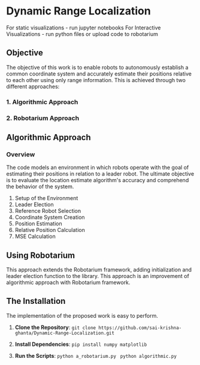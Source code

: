 # Dynamic Range Localization

For static visualizations - run jupyter notebooks
For Interactive Visualizations - run python files or upload code to robotarium


## Objective
The objective of this work is to enable robots to autonomously establish a common coordinate system and accurately estimate their positions relative to each other using only range information. This is achieved through two different approaches:

### 1. **Algorithmic Approach**
### 2. **Robotarium Approach**

## Algorithmic Approach

### Overview
The code models an environment in which robots operate with the goal of estimating their positions in relation to a leader robot. The ultimate objective is to evaluate the location estimate algorithm's accuracy and comprehend the behavior of the system.

 1. Setup of the Environment
 2. Leader Election
 3. Reference Robot Selection
 4. Coordinate System Creation
 5. Position Estimation
 6. Relative Position Calculation
 7. MSE Calculation

## Using Robotarium
This approach extends the Robotarium framework, adding initialization and leader election function to the library. This approach is an improvement of algorithmic approach with Robotarium framework. 

## The Installation
The implementation of the proposed work is easy to perform. 

1. **Clone the Repository**:
```git clone https://github.com/sai-krishna-ghanta/Dynamic-Range-Localization.git```

2. **Install Dependencies**:
```pip install numpy matplotlib```

3. **Run the Scripts**:
```python a_robotarium.py ```
```python algorithmic.py```


